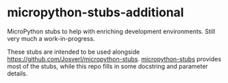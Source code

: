 # micropython-stubs-additional

MicroPython stubs to help with enriching development environments. Still very much a work-in-progress.

These stubs are intended to be used alongside https://github.com/Josverl/micropython-stubs. [micropython-stubs](https://github.com/Josverl/micropython-stubs) provides most of the stubs, while this repo fills in some docstring and parameter details.

